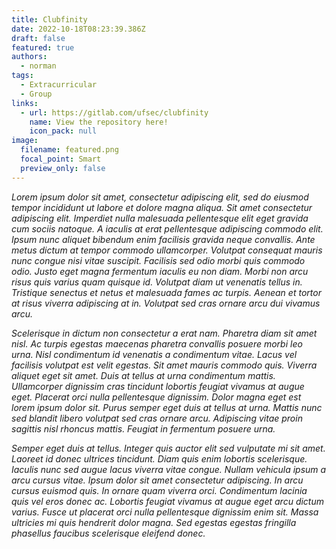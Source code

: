 ```yaml
---
title: Clubfinity
date: 2022-10-18T08:23:39.386Z
draft: false
featured: true
authors:
  - norman
tags:
  - Extracurricular
  - Group
links:
  - url: https://gitlab.com/ufsec/clubfinity
    name: View the repository here!
    icon_pack: null
image:
  filename: featured.png
  focal_point: Smart
  preview_only: false
---
```

*Lorem ipsum dolor sit amet, consectetur adipiscing elit, sed do eiusmod tempor incididunt ut labore et dolore magna aliqua. Sit amet consectetur adipiscing elit. Imperdiet nulla malesuada pellentesque elit eget gravida cum sociis natoque. A iaculis at erat pellentesque adipiscing commodo elit. Ipsum nunc aliquet bibendum enim facilisis gravida neque convallis. Ante metus dictum at tempor commodo ullamcorper. Volutpat consequat mauris nunc congue nisi vitae suscipit. Facilisis sed odio morbi quis commodo odio. Justo eget magna fermentum iaculis eu non diam. Morbi non arcu risus quis varius quam quisque id. Volutpat diam ut venenatis tellus in. Tristique senectus et netus et malesuada fames ac turpis. Aenean et tortor at risus viverra adipiscing at in. Volutpat sed cras ornare arcu dui vivamus arcu.*

*Scelerisque in dictum non consectetur a erat nam. Pharetra diam sit amet nisl. Ac turpis egestas maecenas pharetra convallis posuere morbi leo urna. Nisl condimentum id venenatis a condimentum vitae. Lacus vel facilisis volutpat est velit egestas. Sit amet mauris commodo quis. Viverra aliquet eget sit amet. Duis at tellus at urna condimentum mattis. Ullamcorper dignissim cras tincidunt lobortis feugiat vivamus at augue eget. Placerat orci nulla pellentesque dignissim. Dolor magna eget est lorem ipsum dolor sit. Purus semper eget duis at tellus at urna. Mattis nunc sed blandit libero volutpat sed cras ornare arcu. Adipiscing vitae proin sagittis nisl rhoncus mattis. Feugiat in fermentum posuere urna.*

*Semper eget duis at tellus. Integer quis auctor elit sed vulputate mi sit amet. Laoreet id donec ultrices tincidunt. Diam quis enim lobortis scelerisque. Iaculis nunc sed augue lacus viverra vitae congue. Nullam vehicula ipsum a arcu cursus vitae. Ipsum dolor sit amet consectetur adipiscing. In arcu cursus euismod quis. In ornare quam viverra orci. Condimentum lacinia quis vel eros donec ac. Lobortis feugiat vivamus at augue eget arcu dictum varius. Fusce ut placerat orci nulla pellentesque dignissim enim sit. Massa ultricies mi quis hendrerit dolor magna. Sed egestas egestas fringilla phasellus faucibus scelerisque eleifend donec.*